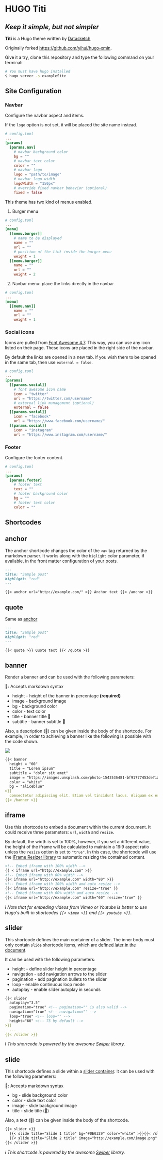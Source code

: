 # HUGO Titi

## _Keep it simple, but not simpler_

**Titi** is a Hugo theme written by [Datasketch](https://datasketch.co)

Originally forked https://github.com/yihui/hugo-xmin.

Give it a try, clone this repository and type the following command on your terminal:

```sh
# You must have hugo installed
$ hugo server -s exampleSite
```

## Site Configuration
### Navbar
Configure the navbar aspect and items.

If the `logo` option is not set, it will be placed the site name instead.

```toml
# config.toml
...
[params]
  [params.nav]
    # navbar background color
    bg = ""
    # navbar text color
    color = ""
    # navbar logo
    logo = "path/to/image"
    # navbar logo width
    logoWidth = "150px"
    # override fixed navbar behavior (optional)
    fixed = false
```
This theme has two kind of menus enabled.
1. Burger menu

```toml
# config.toml
...
[menu]
  [[menu.burger]]
    # name to be displayed
    name = ""
    url = ""
    # position of the link inside the burger menu
    weight = 1
  [[menu.burger]]
    name = ""
    url = ""
    weight = 2
```
2. Navbar menu: place the links directly in the navbar

```toml
# config.toml
...
[menu]
  [[menu.nav]]
    name = ""
    url = ""
    weight = 1
```

### Social icons
Icons are pulled from [Font Awesome 4.7](https://fontawesome.com/v4.7.0/icons/). This way, you can use any icon listed on their page. These icons are placed in the right side of the navbar.

By default the links are opened in a new tab. If you wish them to be opened in the same tab, then use `external = false`.

```toml
# config.toml
...
[params]
  [[params.social]]
    # font awesome icon name
    icon = "twitter"
    url = "https://twitter.com/username"
    # external link management (optional)
    external = false
  [[params.social]]
    icon = "facebook"
    url = "https://www.facebook.com/username/"
  [[params.social]]
    icon = "instagram"
    url = "https://www.instagram.com/username/"
```

### Footer
Configure the footer content.

```toml
# config.toml
...
[params]
  [params.footer]
    # footer text
    text = ""
    # footer background color
    bg = ""
    # footer text color
    color = ""
```
## Shortcodes
## anchor
The anchor shortcode changes the color of the `<a>` tag returned by the markdown parser. It works along with the `higlight` color parameter, if available, in the front matter configuration of your posts.

```md
---
title: "Sample post"
highlight: "red"
---

{{< anchor url="http://example.com/" >}} Anchor text {{< /anchor >}}
```

## quote
Same as [anchor](#anchor)

```md
---
title: "Sample post"
highlight: "red"
---

{{< quote >}} Quote text {{< /quote >}}
```

## banner
Render a banner and can be used with the following parameters:

:bookmark:: Accepts markdown syntax

+ height - height of the banner in percentage **(required)**
+ image - background image
+ bg - background color
+ color - text color
+ title - banner title :bookmark:
+ subtitle - banner subtitle :bookmark:

Also, a description (:bookmark:) can be given inside the body of the shortcode. For example, in order to achieving a banner like the following is possible with the code shown.

![](./static/images/banner.png)

```md
{{< banner
  height = "60"
  title = "Lorem ipsum"
  subtitle = "dolor sit amet"
  image = "https://images.unsplash.com/photo-1543536481-bf91777453de?ixlib=rb-0.3.5&s=0ffde0e2185104506c349126c687951c&auto=format&fit=crop&w=889&q=80"
  color = "white"
  bg = "aliceblue"
>}}
  consectetur adipiscing elit. Etiam vel tincidunt lacus. Aliquam ex erat, venenatis in vehicula nec, aliquam ut turpis. Nam lobortis gravida ipsum, quis convallis nisi tempus vel. Donec interdum orci velit, at convallis neque venenatis id.
{{< /banner >}}
```

## iframe
Use this shortcode to embed a document within the current document. It could receive three parameters: `url`, `width` and `resize`.

By default, the width is set to 100%, however, if you set a different value, the height of the iframe will be calculated to maintain a 16:9 aspect ratio unless the `resize` option is set to `"true"`. In this case, the shortcode will use the [iFrame Resizer library](https://github.com/davidjbradshaw/iframe-resizer) to automatic resizing the contained content.

```md
<!-- Embed iframe with 100% width -->
{{ < iframe url="http://example.com" >}}
<!-- Embed iframe with 80% width -->
{{< iframe url="http://example.com" width="80" >}}
<!-- Embed iframe with 100% width and auto resize -->
{{< iframe url="http://example.com" resize="true" }}
<!-- Embed iframe with 60% width and auto resize -->
{{< iframe url="http://example.com" width="60" resize="true" }}
```

:information_source: _Note that for embeding videos from Vimeo or Youtube is better to use Hugo's built-in shortcodes `{{< vimeo >}}` and `{{< youtube >}}`._

## slider
This shortcode defines the main container of a slider. The inner body must only contain `slide` shortcode items, which are [defined later in the document](#slide).

It can be used with the following parameters:

+ height - define slider height in percentage
+ navigation - add navigation arrows to the slider
+ pagination - add pagination bullets to the slider
+ loop - enable continuous loop mode
+ autoplay - enable slider autoplay in seconds

```md
{{< slider
  autoplay="3.5"
  pagination="true" <!-- pagination="" is also valid -->
  navigation="true" <!-- navigation="" -->
  loop="true" <!-- loop="" -->
  height="60" <!-- 75 by default -->
>}}
  ...
{{< /slider >}}
```
:information_source: _This shortcode is powered by the awesome [Swiper](https://github.com/nolimits4web/swiper) library._

## slide
This shortcode defines a slide within a [slider container](#slider). It can be used with the following parameters:

:bookmark:: Accepts markdown syntax

+ bg - slide background color
+ color - slide text color
+ image - slide background image
+ title - slide title (:bookmark:)

Also, a text (:bookmark:) can be given inside the body of the shortcode.

```md
{{< slider >}}
  {{< slide title="Slide 1 title" bg="#0E0329" color="white" >}}{{< /slide >}}
  {{< slide title="Slide 2 title" image="http://example.com/image.png" >}}Slide 2 text{{< /slide >}}
{{< /slider >}}
```
:information_source: _This shortcode is powered by the awesome [Swiper](https://github.com/nolimits4web/swiper) library._
